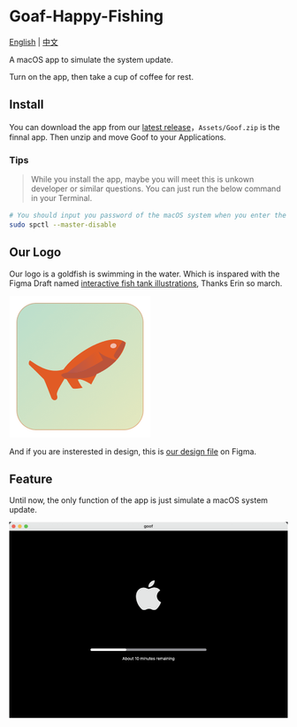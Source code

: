 # Goaf-Happy-Fishing

[English](./README.md) | [中文](./README.zh.md)

A macOS app to simulate the system update.

Turn on the app, then take a cup of coffee for rest.

## Install

You can download the app from our [latest release](https://github.com/logeast/Goaf-Happy-Fishing/releases/latest)，`Assets/Goof.zip` is the finnal app. Then unzip and move Goof to your Applications.

### Tips

> While you install the app, maybe you will meet this is unkown developer or similar questions. You can just run the below command in your Terminal.

```bash
# You should input you password of the macOS system when you enter the command.
sudo spctl --master-disable
```

## Our Logo

Our logo is a goldfish is swimming in the water. Which is inspared with the Figma Draft named [interactive fish tank illustrations](https://www.figma.com/community/file/1047377800290712934/interactive-fish-tank-illustrations), Thanks Erin so march.

![goof-logo](./design/goof-logo.png)

And if you are insterested in design, this is [our design file](https://www.figma.com/file/i4QqODXPhRXzshhqt8PhEd/Goof---Happy-Fishing?node-id=0%3A1) on Figma.

## Feature

Until now, the only function of the app is just simulate a macOS system update.

![Goaf example](./design/goaf-example.png)
